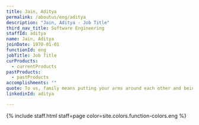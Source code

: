 ```yaml
---
title: Jain, Aditya
permalink: /aboutus/eng/aditya
description: "Jain, Aditya - Job Title"
third_nav_title: Software Engineering
staffId: aditya
name: Jain, Aditya
joinDate: 1970-01-01
functionId: eng
jobTitle: Job Title
curProducts:
  - currentProducts
pastProducts:
  - pastProducts
accomplishments: ""
quote: To us, family means putting your arms around each other and being there.
linkedinId: aditya

---
```


{% include staff.html staff=page color=site.colors.function-colors.eng %}
